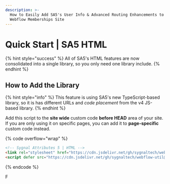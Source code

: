 ```yaml
---
description: >-
  How to Easily Add SA5's User Info & Advanced Routing Enhancements to Your
  Webflow Memberships Site
---
```


# Quick Start | SA5 HTML

{% hint style="success" %}
All of SA5's HTML features are now consolidated into a single library, so you only need one library include.&#x20;
{% endhint %}

## How to Add the Library <a href="#step-1---add-the-library" id="step-1---add-the-library"></a>

{% hint style="info" %}
This feature is using SA5's new TypeScript-based library, so it is has different URLs and _code placement_ from the v4 JS-based library.&#x20;
{% endhint %}

Add this script to the **site wide** custom code **before HEAD** area of your site. If you are only using it on specific pages, you can add it to **page-specific** custom code instead.

{% code overflow="wrap" %}
```html
<!-- Sygnal Attributes 5 | HTML --> 
<link rel="stylesheet" href="https://cdn.jsdelivr.net/gh/sygnaltech/webflow-util@5.2.32/dist/css/webflow-html.css"> 
<script defer src="https://cdn.jsdelivr.net/gh/sygnaltech/webflow-util@5.2.32/dist/nocode/webflow-html.js"></script>
```
{% endcode %}

F











